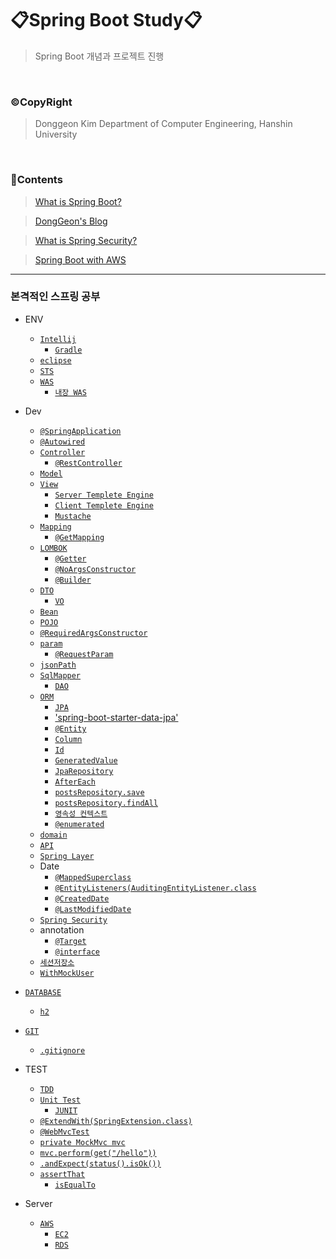 # 📋Spring Boot Study📋

> Spring Boot 개념과 프로젝트 진행 

<br>

### ©CopyRight

> Donggeon Kim
> Department of Computer Engineering, Hanshin University

<br>


### 📒Contents

> [What is Spring Boot?](https://github.com/DongGeon0908/Spring-Boot/tree/master/Spring%20Boot%20Basic)

> [DongGeon's Blog](https://github.com/DongGeon0908/Spring-Boot/tree/master/Spring%20Boot%20Blog)

> [What is Spring Security?](https://github.com/DongGeon0908/Spring-Boot/tree/master/Spring%20Boot%20Security)

> [Spring Boot with AWS](https://github.com/DongGeon0908/Spring-Boot/tree/master/Spring-Boot-With-AWS)

<hr />

### 본격적인 스프링 공부

- ENV
    + [`Intellij`](https://github.com/DongGeon0908/Spring-Boot/blob/master/Spring-Boot-With-AWS/Intellij.md)
        * [`Gradle`](https://github.com/DongGeon0908/Spring-Boot/blob/master/Spring-Boot-With-AWS/Gradle.md)
    + [`eclipse`](https://github.com/DongGeon0908/Spring-Boot/blob/master/Spring-Boot-With-AWS/eclipse.md)
    + [`STS`](https://github.com/DongGeon0908/Spring-Boot/blob/master/Spring-Boot-With-AWS/STS.md)
    + [`WAS`](https://github.com/DongGeon0908/Spring-Boot/blob/master/Spring-Boot-With-AWS/WAS.md)
        * [`내장 WAS`](https://github.com/DongGeon0908/Spring-Boot/blob/master/Spring-Boot-With-AWS/InnerWAS.md)
- Dev
    + [`@SpringApplication`](https://github.com/DongGeon0908/Spring-Boot/blob/master/Spring-Boot-With-AWS/SpringApplication.md)
    + [`@Autowired`](https://github.com/DongGeon0908/Spring-Boot/blob/master/Spring-Boot-With-AWS/Autowired.md)
    + [`Controller`](https://github.com/DongGeon0908/Spring-Boot/blob/master/Spring-Boot-With-AWS/Controller.md)
        * [`@RestController`](https://github.com/DongGeon0908/Spring-Boot/blob/master/Spring-Boot-With-AWS/RestController.md)
    + [`Model`](https://github.com/DongGeon0908/Spring-Boot/blob/master/Spring-Boot-With-AWS/Model.md)
    + [`View`](https://github.com/DongGeon0908/Spring-Boot/blob/master/Spring-Boot-With-AWS/View.md)
        * [`Server Templete Engine`](https://github.com/DongGeon0908/Spring-Boot/blob/master/Spring-Boot-With-AWS/ServerTemplete.md)
        * [`Client Templete Engine`](https://github.com/DongGeon0908/Spring-Boot/blob/master/Spring-Boot-With-AWS/ClientTemplete.md)
        * [`Mustache`](https://github.com/DongGeon0908/Spring-Boot/blob/master/Spring-Boot-With-AWS/Mustache.md)
    + [`Mapping`](https://github.com/DongGeon0908/Spring-Boot/blob/master/Spring-Boot-With-AWS/Mapping.md)
        * [`@GetMapping`](https://github.com/DongGeon0908/Spring-Boot/blob/master/Spring-Boot-With-AWS/GetMapping.md)
    + [`LOMBOK`](https://github.com/DongGeon0908/Spring-Boot/blob/master/Spring-Boot-With-AWS/LOMBOK.md)
        * [`@Getter`](https://github.com/DongGeon0908/Spring-Boot/blob/master/Spring-Boot-With-AWS/Getter.md)
        * [`@NoArgsConstructor`](https://github.com/DongGeon0908/Spring-Boot/blob/master/Spring-Boot-With-AWS/NoArgsConstructor.md)
        * [`@Builder`](https://github.com/DongGeon0908/Spring-Boot/blob/master/Spring-Boot-With-AWS/Builder.md)
    + [`DTO`](https://github.com/DongGeon0908/Spring-Boot/blob/master/Spring-Boot-With-AWS/DTO.md)
        * [`VO`](https://github.com/DongGeon0908/Spring-Boot/blob/master/Spring-Boot-With-AWS/VO.md)
    + [`Bean`](https://github.com/DongGeon0908/Spring-Boot/blob/master/Spring-Boot-With-AWS/Bean.md)
    + [`POJO`](https://github.com/DongGeon0908/Spring-Boot/blob/master/Spring-Boot-With-AWS/POJO.md)
    + [`@RequiredArgsConstructor`](https://github.com/DongGeon0908/Spring-Boot/blob/master/Spring-Boot-With-AWS/RequiredArgsConstructor.md)
    + [`param`](https://github.com/DongGeon0908/Spring-Boot/blob/master/Spring-Boot-With-AWS/param.md)
        * [`@RequestParam`](https://github.com/DongGeon0908/Spring-Boot/blob/master/Spring-Boot-With-AWS/RequestParam.md)
    + [`jsonPath`](https://github.com/DongGeon0908/Spring-Boot/blob/master/Spring-Boot-With-AWS/jsonPath.md)
    + [`SqlMapper`](https://github.com/DongGeon0908/Spring-Boot/blob/master/Spring-Boot-With-AWS/SqlMapper.md)
        * [`DAO`](https://github.com/DongGeon0908/Spring-Boot/blob/master/Spring-Boot-With-AWS/DAO.md)
    + [`ORM`](https://github.com/DongGeon0908/Spring-Boot/blob/master/Spring-Boot-With-AWS/ORM.md)
        * [`JPA`](https://github.com/DongGeon0908/Spring-Boot/blob/master/Spring-Boot-With-AWS/JPA.md)
        * ['spring-boot-starter-data-jpa'](https://github.com/DongGeon0908/Spring-Boot/blob/master/Spring-Boot-With-AWS/springbootstarterdatajpa.md)
        * [`@Entity`](https://github.com/DongGeon0908/Spring-Boot/blob/master/Spring-Boot-With-AWS/Entity.md)
        * [`Column`](https://github.com/DongGeon0908/Spring-Boot/blob/master/Spring-Boot-With-AWS/Column.md)
        * [`Id`](https://github.com/DongGeon0908/Spring-Boot/blob/master/Spring-Boot-With-AWS/Id.md)
        * [`GeneratedValue`](https://github.com/DongGeon0908/Spring-Boot/blob/master/Spring-Boot-With-AWS/GeneratedValue.md)
        * [`JpaRepository`](https://github.com/DongGeon0908/Spring-Boot/blob/master/Spring-Boot-With-AWS/JpaRepository.md)
        * [`AfterEach`](https://github.com/DongGeon0908/Spring-Boot/blob/master/Spring-Boot-With-AWS/AfterEach.md)
        * [`postsRepository.save`](https://github.com/DongGeon0908/Spring-Boot/blob/master/Spring-Boot-With-AWS/postsRepositorysave.md)
        * [`postsRepository.findAll`](https://github.com/DongGeon0908/Spring-Boot/blob/master/Spring-Boot-With-AWS/postsRepositoryfindAll.md)
        * [`영속성 컨텍스트`](https://github.com/DongGeon0908/Spring-Boot/blob/master/Spring-Boot-With-AWS/persistance.md)
        * [`@enumerated`](https://github.com/DongGeon0908/Spring-Boot/blob/master/Spring-Boot-With-AWS/enumerated.md)
    + [`domain`](https://github.com/DongGeon0908/Spring-Boot/blob/master/Spring-Boot-With-AWS/domain.md)
    + [`API`](https://github.com/DongGeon0908/Spring-Boot/blob/master/Spring-Boot-With-AWS/API.md)
    + [`Spring Layer`](https://github.com/DongGeon0908/Spring-Boot/blob/master/Spring-Boot-With-AWS/SpringLayer.md)
    + Date
        * [`@MappedSuperclass`](https://github.com/DongGeon0908/Spring-Boot/blob/master/Spring-Boot-With-AWS/MappedSuperclass.md)
        * [`@EntityListeners(AuditingEntityListener.class`](https://github.com/DongGeon0908/Spring-Boot/blob/master/Spring-Boot-With-AWS/EntityListeners.md)
        * [`@CreatedDate`](https://github.com/DongGeon0908/Spring-Boot/blob/master/Spring-Boot-With-AWS/CreatedDate.md)
        * [`@LastModifiedDate`](https://github.com/DongGeon0908/Spring-Boot/blob/master/Spring-Boot-With-AWS/LastModifiedDate.md)
    + [`Spring Security`](https://github.com/DongGeon0908/Spring-Boot/blob/master/Spring-Boot-With-AWS/SpringSecurity.md)
    + annotation
        * [`@Target`](https://github.com/DongGeon0908/Spring-Boot/blob/master/Spring-Boot-With-AWS/Target.md)
        * [`@interface`](https://github.com/DongGeon0908/Spring-Boot/blob/master/Spring-Boot-With-AWS/interface.md)
    + [`세션저장소`](https://github.com/DongGeon0908/Spring-Boot/blob/master/Spring-Boot-With-AWS/sessionRepository.md)
    + [`WithMockUser`](https://github.com/DongGeon0908/Spring-Boot/blob/master/Spring-Boot-With-AWS/WithMockUser.md)

- [`DATABASE`](https://github.com/DongGeon0908/Spring-Boot/blob/master/Spring-Boot-With-AWS/DATABASE.md)
    + [`h2`](https://github.com/DongGeon0908/Spring-Boot/blob/master/Spring-Boot-With-AWS/h2.md)
- [`GIT`](https://github.com/DongGeon0908/Spring-Boot/blob/master/Spring-Boot-With-AWS/GIT.md)
    + [`.gitignore`](https://github.com/DongGeon0908/Spring-Boot/blob/master/Spring-Boot-With-AWS/SpringApplication.md)

- TEST
    + [`TDD`](https://github.com/DongGeon0908/Spring-Boot/blob/master/Spring-Boot-With-AWS/TDD.md)
    + [`Unit Test`](https://github.com/DongGeon0908/Spring-Boot/blob/master/Spring-Boot-With-AWS/Unit%20Test.md)
        * [`JUNIT`](https://github.com/DongGeon0908/Spring-Boot/blob/master/Spring-Boot-With-AWS/JUNIT.md)
    + [`@ExtendWith(SpringExtension.class)`](https://github.com/DongGeon0908/Spring-Boot/blob/master/Spring-Boot-With-AWS/ExtendWith.md)
    + [`@WebMvcTest`](https://github.com/DongGeon0908/Spring-Boot/blob/master/Spring-Boot-With-AWS/WebMvcTest.md)
    + [`private MockMvc mvc`](https://github.com/DongGeon0908/Spring-Boot/blob/master/Spring-Boot-With-AWS/privateMockMvcmvc.md)
    + [`mvc.perform(get("/hello"))`](https://github.com/DongGeon0908/Spring-Boot/blob/master/Spring-Boot-With-AWS/mvcperform.md)
    + [`.andExpect(status().isOk())`](https://github.com/DongGeon0908/Spring-Boot/blob/master/Spring-Boot-With-AWS/andExpect.md)
    + [`assertThat`](https://github.com/DongGeon0908/Spring-Boot/blob/master/Spring-Boot-With-AWS/assertThat.md)
        * [`isEqualTo`](https://github.com/DongGeon0908/Spring-Boot/blob/master/Spring-Boot-With-AWS/isEqualTo.md)

- Server
    + [`AWS`](https://github.com/DongGeon0908/Spring-Boot/blob/master/Spring-Boot-With-AWS/AWS.md)
        * [`EC2`](https://github.com/DongGeon0908/Spring-Boot/blob/master/Spring-Boot-With-AWS/EC2.md)
        * [`RDS`](https://github.com/DongGeon0908/Spring-Boot/blob/master/Spring-Boot-With-AWS/RDS.md)

<br>

